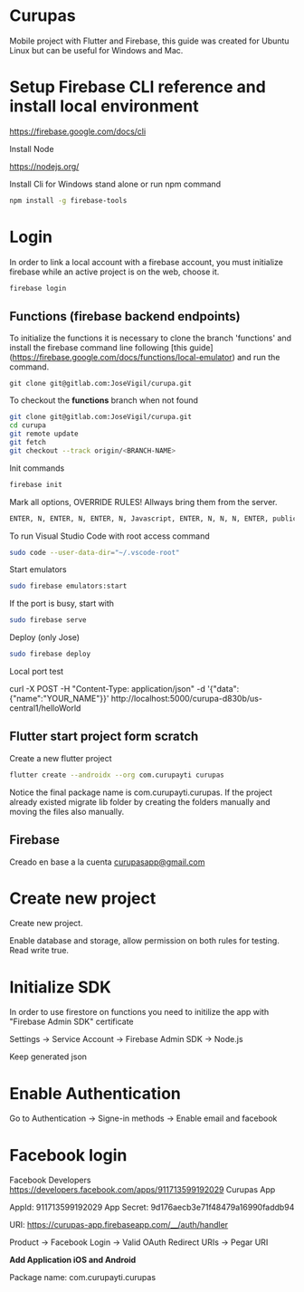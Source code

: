 # Curupas

Mobile project with Flutter and Firebase, this guide was created for Ubuntu Linux but can be useful for Windows and Mac.

# Setup Firebase CLI reference and install local environment

https://firebase.google.com/docs/cli

Install Node

https://nodejs.org/

Install Cli for Windows stand alone or run npm command

```sh
npm install -g firebase-tools
```

# Login

In order to link a local account with a firebase account, you must initialize firebase while an active project is on the web, choose it. 

```sh
firebase login
```

## Functions (firebase backend endpoints)

To initialize the functions it is necessary to clone the branch 'functions' and install the firebase command line following [this guide] (https://firebase.google.com/docs/functions/local-emulator) and run the command.

```
git clone git@gitlab.com:JoseVigil/curupa.git
```

To checkout the **functions** branch when not found

```sh
git clone git@gitlab.com:JoseVigil/curupa.git
cd curupa
git remote update
git fetch 
git checkout --track origin/<BRANCH-NAME> 
```

Init commands

```sh
firebase init
```

Mark all options, OVERRIDE RULES! Allways bring them from the server.

```sh
ENTER, N, ENTER, N, ENTER, N, Javascript, ENTER, N, N, N, ENTER, public, ENTER, N, N, ENTER
```

To run Visual Studio Code with root access command

```sh
sudo code --user-data-dir="~/.vscode-root"
```

Start emulators

```sh
sudo firebase emulators:start

```
If the port is busy, start with

```sh
sudo firebase serve
```

Deploy (only Jose)

```sh
sudo firebase deploy
```

Local port test 

curl -X POST -H "Content-Type: application/json"  -d '{"data":{"name":"YOUR_NAME"}}'  http://localhost:5000/curupa-d830b/us-central1/helloWorld


## Flutter start project form scratch

Create a new flutter project

```sh
flutter create --androidx --org com.curupayti curupas
```

Notice the final package name is com.curupayti.curupas. If the project already existed migrate lib folder by creating the folders manually and moving the files also manually. 

## Firebase 

Creado en base a la cuenta curupasapp@gmail.com

# Create new project

Create new project.

Enable database and storage, allow permission on both rules for testing. Read write true.

# Initialize SDK

In order to use firestore on functions you need to initilize the app with "Firebase Admin SDK" certificate 

Settings -> Service Account -> Firebase Admin SDK -> Node.js

Keep generated json

# Enable Authentication

Go to Authentication -> Signe-in methods -> Enable email and facebook

# Facebook login

Facebook Developers https://developers.facebook.com/apps/911713599192029 Curupas App

AppId: 911713599192029 
App Secret: 9d176aecb3e71f48479a16990faddb94

URI: https://curupas-app.firebaseapp.com/__/auth/handler

Product -> Facebook Login -> Valid OAuth Redirect URIs -> Pegar URI

**Add Application iOS and Android**

Package name: com.curupayti.curupas


